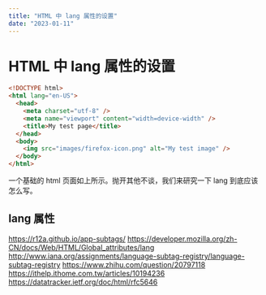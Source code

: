 ```yaml
---
title: "HTML 中 lang 属性的设置"
date: "2023-01-11"
---
```


# HTML 中 lang 属性的设置

```html
<!DOCTYPE html>
<html lang="en-US">
  <head>
    <meta charset="utf-8" />
    <meta name="viewport" content="width=device-width" />
    <title>My test page</title>
  </head>
  <body>
    <img src="images/firefox-icon.png" alt="My test image" />
  </body>
</html>
```

一个基础的 html 页面如上所示。抛开其他不谈，我们来研究一下 lang 到底应该怎么写。

## lang 属性

https://r12a.github.io/app-subtags/
https://developer.mozilla.org/zh-CN/docs/Web/HTML/Global_attributes/lang
http://www.iana.org/assignments/language-subtag-registry/language-subtag-registry
https://www.zhihu.com/question/20797118
https://ithelp.ithome.com.tw/articles/10194236
https://datatracker.ietf.org/doc/html/rfc5646

